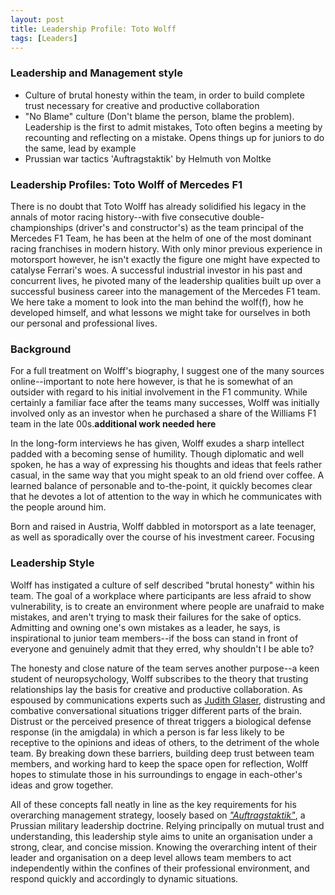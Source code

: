 ```yaml
---
layout: post
title: Leadership Profile: Toto Wolff
tags: [Leaders]
---
```





### Leadership and Management style

- Culture of brutal honesty within the team, in order to build complete trust necessary for creative and productive collaboration
- "No Blame" culture (Don't blame the person, blame the problem). Leadership is the first to admit mistakes, Toto often begins a meeting by recounting and reflecting on a mistake. Opens things up for juniors to do the same, lead by example
- Prussian war tactics 'Auftragstaktik' by Helmuth von Moltke


### Leadership Profiles: Toto Wolff of Mercedes F1

There is no doubt that Toto Wolff has already solidified his legacy in the annals of motor racing history--with five consecutive double-championships (driver's and constructor's) as the team principal of the Mercedes F1 Team, he has been at the helm of one of the most dominant racing franchises in modern history. With only minor previous experience in motorsport however, he isn't exactly the figure one might have expected to catalyse Ferrari's woes. A successful industrial investor in his past and concurrent lives, he pivoted many of the leadership qualities built up over a successful business career into the management of the Mercedes F1 team. We here take a moment to look into the man behind the wolf(f), how he developed himself, and what lessons we might take for ourselves in both our personal and professional lives.

### Background

For a full treatment on Wolff's biography, I suggest one of the many sources online--important to note here however, is that he is somewhat of an outsider with regard to his initial involvement in the F1 community. While certainly a familiar face after the teams many successes, Wolff was initially involved only as an investor when he purchased a share of the Williams F1 team in the late 00s.**additional work needed here**

In  the long-form interviews he has given, Wolff exudes a sharp intellect padded with a becoming sense of humility. Though diplomatic and well spoken, he has a way of expressing his thoughts and ideas that feels rather casual, in the same way that you might speak to an old friend over coffee. A learned balance of personable and to-the-point, it quickly becomes clear that he devotes a lot of attention to the way in which he communicates with the people around him.

Born and raised in Austria, Wolff dabbled in motorsport as a late teenager, as well as sporadically over the course of his investment career. Focusing



### Leadership Style

Wolff has instigated a culture of self described "brutal honesty" within his team. The goal of a workplace where participants are less afraid to show vulnerability, is to create an environment where people are unafraid to make mistakes, and aren't trying to mask their failures for the sake of optics. Admitting and owning one's own mistakes as a leader, he says, is inspirational to junior team members--if the boss can stand in front of everyone and genuinely admit that they erred, why shouldn't I be able to?

The honesty and close nature of the team serves another purpose--a keen student of neuropsychology, Wolff subscribes to the theory that trusting relationships lay the basis for creative and productive collaboration. As espoused by communications experts such as [Judith Glaser](https://organizationalperformancegroup.com/wp-content/uploads/2016/10/ODP-Conversational-Intelligence.pdf), distrusting and combative conversational situations trigger different parts of the brain. Distrust or the perceived presence of threat triggers a biological defense response (in the amigdala) in which a person is far less likely to be receptive to the opinions and ideas of others, to the detriment of the whole team. By breaking down these barriers, building deep trust between team members, and working hard to keep the space open for reflection, Wolff hopes to stimulate those in his surroundings to engage in each-other's ideas and grow together.

All of these concepts fall neatly in line as the key requirements for his overarching management strategy, loosely based on [*"Auftragstaktik"*](https://en.wikipedia.org/wiki/Mission-type_tactics), a Prussian military leadership doctrine. Relying principally on mutual trust and understanding, this leadership style aims to unite an organisation under a strong, clear, and concise mission. Knowing the overarching intent of their leader and organisation on a deep level allows team members to act independently within the confines of their professional environment, and respond quickly and accordingly to dynamic situations.
